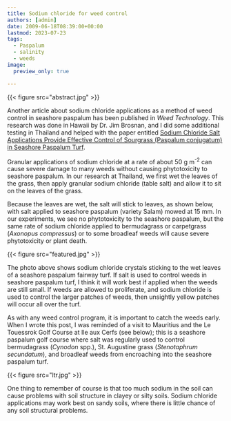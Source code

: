 ```yaml
---
title: Sodium chloride for weed control
authors: [admin]
date: 2009-06-18T08:39:00+00:00
lastmod: 2023-07-23
tags:
  - Paspalum
  - salinity
  - weeds
image:
  preview_only: true

---
```


{{< figure src="abstract.jpg" >}}

Another article about sodium chloride applications as a method of weed control in seashore paspalum has been published in *Weed Technology*. This research was done in Hawaii by Dr. Jim Brosnan, and I did some additional testing in Thailand and helped with the paper entitled [Sodium Chloride Salt Applications Provide Effective Control of Sourgrass (Paspalum conjugatum) in Seashore Paspalum Turf](https://doi.org/10.1614/WT-08-128.1). 

Granular applications of sodium chloride at a rate of about 50 g m<sup>-2</sup> can cause severe damage to many weeds without causing phytotoxicity to seashore paspalum. In our research at Thailand, we first wet the leaves of the grass, then apply granular sodium chloride (table salt) and allow it to sit on the leaves of the grass. 

Because the leaves are wet, the salt will stick to leaves, as shown below, with salt applied to seashore paspalum (variety Salam) mowed at 15 mm. In our experiments, we see no phytotoxicity to the seashore paspalum, but the same rate of sodium chloride applied to bermudagrass or carpetgrass (_Axonopus compressus_) or to some broadleaf weeds will cause severe phytotoxicity or plant death. 

{{< figure src="featured.jpg" >}}

The photo above shows sodium chloride crystals sticking to the wet leaves of a seashore paspalum fairway turf. If salt is used to control weeds in seashore paspalum turf, I think it will work best if applied when the weeds are still small. If weeds are allowed to proliferate, and sodium chloride is used to control the larger patches of weeds, then unsightly yellow patches will occur all over the turf. 

As with any weed control program, it is important to catch the weeds early. When I wrote this post, I was reminded of a visit to Mauritius and the Le Touessrok Golf Course at Ile aux Cerfs (see below); this is a seashore paspalum golf course where salt was regularly used to control bermudagrass (_Cynodon_ spp.), St. Augustine grass (_Stenotaphrum secundatum_), and broadleaf weeds from encroaching into the seashore paspalum turf. 

{{< figure src="ltr.jpg" >}}

One thing to remember of course is that too much sodium in the soil can cause problems with soil structure in clayey or silty soils. Sodium chloride applications may work best on sandy soils, where there is little chance of any soil structural problems.

